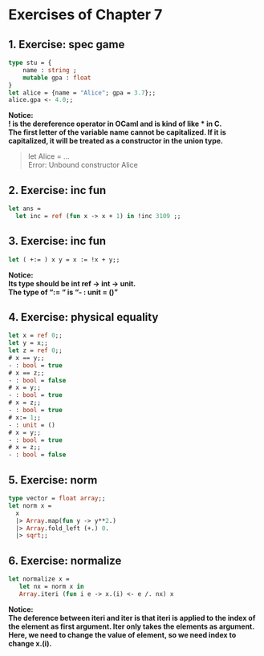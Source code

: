 # Exercises of Chapter 7 
## 1. Exercise: spec game 
```Ocaml
type stu = {
	name : string ;
	mutable gpa : float
}
let alice = {name = "Alice"; gpa = 3.7};;
alice.gpa <- 4.0;;
```
**Notice:**  
**! is the dereference operator in OCaml and is kind of like * in C.  
The first letter of the variable name cannot be capitalized. If it is capitalized, it will be treated as a constructor in the union type.**  
>let Alice = …  
>Error: Unbound constructor Alice

## 2. Exercise: inc fun
```Ocaml
let ans = 
  let inc = ref (fun x -> x + 1) in !inc 3109 ;;
```
## 3. Exercise: inc fun
```Ocaml
let ( +:= ) x y = x := !x + y;;
```
**Notice:**  
**Its type should be int ref -> int -> unit.  
The type of  “:= “ is “- : unit = ()”**  
## 4. Exercise: physical equality
```Ocaml
let x = ref 0;;
let y = x;;
let z = ref 0;;
# x == y;;
- : bool = true
# x == z;;
- : bool = false
# x = y;;
- : bool = true
# x = z;;
- : bool = true
# x:= 1;;
- : unit = ()
# x = y;;
- : bool = true
# x = z;;
- : bool = false
```
## 5. Exercise: norm
```Ocaml
type vector = float array;;
let norm x =
  x
  |> Array.map(fun y -> y**2.)
  |> Array.fold_left (+.) 0.
  |> sqrt;;
```
## 6. Exercise: normalize
```Ocaml
let normalize x =
   let nx = norm x in 
   Array.iteri (fun i e -> x.(i) <- e /. nx) x
```
**Notice:**  
**The deference between iteri and iter is that iteri is applied to the index of the element as first argument. Iter only takes the elements as argument. Here, we need to change the value of element, so we need index to change x.(i).**
